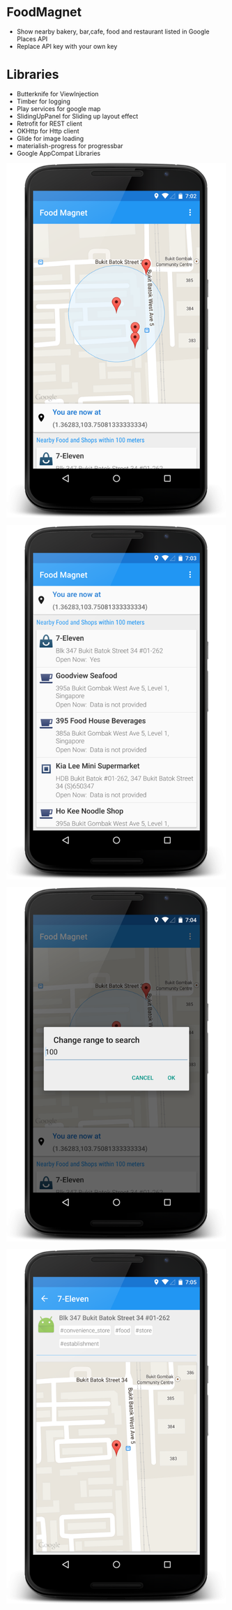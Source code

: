 # FoodMagnet
- Show nearby bakery, bar,cafe, food and restaurant listed in Google Places API
- Replace API key with your own key

# Libraries
- Butterknife for ViewInjection
- Timber for logging
- Play services for google map
- SlidingUpPanel for Sliding up layout effect
- Retrofit for REST client
- OKHttp for Http client
- Glide for image loading
- materialish-progress for progressbar
- Google AppCompat Libraries


![Main Screen](https://raw.githubusercontent.com/PoePoeMyintSwe/FoodMagnet/master/main.png)


![Nearby Shop List](https://raw.githubusercontent.com/PoePoeMyintSwe/FoodMagnet/master/shoplist.png)


![Change Range](https://raw.githubusercontent.com/PoePoeMyintSwe/FoodMagnet/master/range.png)


![Shop Detail](https://raw.githubusercontent.com/PoePoeMyintSwe/FoodMagnet/master/detail.png)